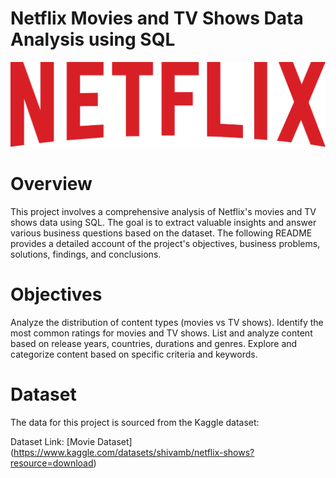 # Netflix Movies and TV Shows Data Analysis using SQL
![Netflix Logo](https://github.com/NEETHURADHAGOPAN/Netflix_SQL/blob/main/Netflix_logo.png)
# Overview
This project involves a comprehensive analysis of Netflix's movies and TV shows data using SQL. The goal is to extract valuable insights and answer various business questions based on the dataset. The following README provides a detailed account of the project's objectives, business problems, solutions, findings, and conclusions.
# Objectives
Analyze the distribution of content types (movies vs TV shows).
Identify the most common ratings for movies and TV shows.
List and analyze content based on release years, countries, durations and genres.
Explore and categorize content based on specific criteria and keywords.
# Dataset
The data for this project is sourced from the Kaggle dataset:

Dataset Link:
[Movie Dataset] (https://www.kaggle.com/datasets/shivamb/netflix-shows?resource=download)
